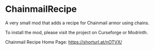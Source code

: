 # ChainmailRecipe
A very small mod that adds a recipe for Chainmail armor using chains.

To install the mod, please visit the project on Curseforge or Modrinth.

Chainmail Recipe Home Page: https://shorturl.at/nOTVX/
